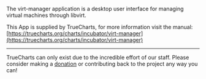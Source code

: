 The virt-manager application is a desktop user interface for managing virtual machines through libvirt.

This App is supplied by TrueCharts, for more information visit the manual: [https://truecharts.org/charts/incubator/virt-manager](https://truecharts.org/charts/incubator/virt-manager)

---

TrueCharts can only exist due to the incredible effort of our staff.
Please consider making a [donation](https://truecharts.org/sponsor) or contributing back to the project any way you can!

